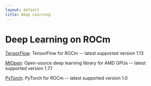 ```yaml
---
layout: default
title: Deep Learning
---
```

# Deep Learning on ROCm

[TensorFlow](tensorflow.md): TensorFlow for ROCm -- latest supported version 1.13

[MIOpen](miopen.md): Open-source deep learning library for AMD GPUs -- latest supported version 1.7.1

[PyTorch](pytorch.md): PyTorch for ROCm -- latest supported version 1.0

